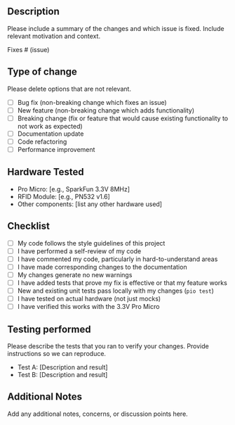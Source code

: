 ## Description

Please include a summary of the changes and which issue is fixed. Include relevant motivation and context.

Fixes # (issue)

## Type of change

Please delete options that are not relevant.

- [ ] Bug fix (non-breaking change which fixes an issue)
- [ ] New feature (non-breaking change which adds functionality)
- [ ] Breaking change (fix or feature that would cause existing functionality to not work as expected)
- [ ] Documentation update
- [ ] Code refactoring
- [ ] Performance improvement

## Hardware Tested

- Pro Micro: [e.g., SparkFun 3.3V 8MHz]
- RFID Module: [e.g., PN532 v1.6]
- Other components: [list any other hardware used]

## Checklist

- [ ] My code follows the style guidelines of this project
- [ ] I have performed a self-review of my code
- [ ] I have commented my code, particularly in hard-to-understand areas
- [ ] I have made corresponding changes to the documentation
- [ ] My changes generate no new warnings
- [ ] I have added tests that prove my fix is effective or that my feature works
- [ ] New and existing unit tests pass locally with my changes (`pio test`)
- [ ] I have tested on actual hardware (not just mocks)
- [ ] I have verified this works with the 3.3V Pro Micro

## Testing performed

Please describe the tests that you ran to verify your changes. Provide instructions so we can reproduce.

- Test A: [Description and result]
- Test B: [Description and result]

## Additional Notes

Add any additional notes, concerns, or discussion points here.
